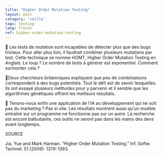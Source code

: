 ```yaml
---
title: "Higher Order Mutation Testing"
layout: post
category: 'veille'
tags: testing
lang: french
ref: higher-order-mutation-testing
---
```


👾 Les tests de mutation sont incapables de détecter plus que des bugs triviaux. Pour aller plus loin, il faudrait combiner plusieurs mutations par test. Cette technique se nomme HOMT, Higher Order Mutation Testing en Anglais. Le loup ? Le nombre de tests à générer est exponentiel. Comment surmonter cela ?

🧬Deux chercheurs britanniques expliquent que peu de combinaisons correspondent à des bugs potentiels. Tout le défi est de savoir lesquelles. Ils ont essayé plusieurs méthodes pour y parvenir et il semble que les algorithmes génétiques offrent les meilleurs résultats.

🤖 Tenons-nous enfin une application de l’IA au développement qui ne soit pas du marketing ? Pas si vite. Les résultats montrent aussi qu’un modèle entraîné sur un programme ne fonctionne pas sur un autre. La recherche est encore balbutiante, ces outils ne seront pas dans les mains des devs avant longtemps.

SOURCE

Jia, Yue and Mark Harman. “Higher Order Mutation Testing.” Inf. Softw. Technol. 51 (2009): 1379-1393.